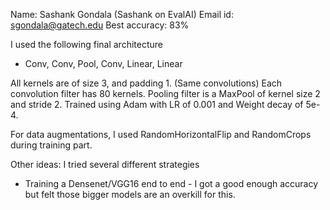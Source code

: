 Name: Sashank Gondala (Sashank on EvalAI)
Email id: sgondala@gatech.edu
Best accuracy: 83%

I used the following final architecture

- Conv, Conv, Pool, Conv, Linear, Linear

All kernels are of size 3, and padding 1. (Same convolutions)
Each convolution filter has 80 kernels.
Pooling filter is a MaxPool of kernel size 2 and stride 2.
Trained using Adam with LR of 0.001 and Weight decay of 5e-4. 

For data augmentations, I used RandomHorizontalFlip and RandomCrops during training part.

Other ideas: I tried several different strategies 
- Training a Densenet/VGG16 end to end - I got a good enough accuracy but felt those bigger models are an overkill for this.
